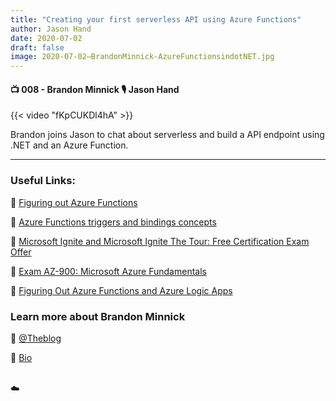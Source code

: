 ```yaml
---
title: "Creating your first serverless API using Azure Functions"
author: Jason Hand
date: 2020-07-02
draft: false
image: 2020-07-02–BrandonMinnick-AzureFunctionsindotNET.jpg
---
```


#### 📺 008 - Brandon Minnick 🎙️ Jason Hand

<!--more-->

{{< video "fKpCUKDl4hA" >}}


Brandon joins Jason to chat about serverless and build a API endpoint using .NET and an Azure Function.

---

### Useful Links:

🔗 [Figuring out Azure Functions](https://docs.microsoft.com/users/msignite2019/collections/erxh5dgozrqx?WT.mc_id=allaroundazure-blog-bramin)

🔗 [Azure Functions triggers and bindings concepts](https://docs.microsoft.com/en-ca/azure/azure-functions/functions-triggers-bindings?WT.mc_id=allaroundazure-blog-bramin)

🔗 [Microsoft Ignite and Microsoft Ignite The Tour: Free Certification Exam Offer](https://docs.microsoft.com/en-us/learn/certifications/microsoft-ignite-free-certification-exam-offer?WT.mc_id=allaroundazure-blog-bramin)

🔗 [Exam AZ-900: Microsoft Azure Fundamentals](https://docs.microsoft.com/learn/certifications/exams/az-900?wt.mc_id=allaroundazure-blog-bramin)

🔗 [Figuring Out Azure Functions and Azure Logic Apps](https://techcommunity.microsoft.com/t5/microsoft-ignite-the-tour-2019/figuring-out-azure-functions/m-p/907392?WT.mc_id=allaroundazure-blog-bramin)

### Learn more about Brandon Minnick

🔗 [@Theblog](https://twitter.com/Theblog)

🔗 [Bio](https://developer.microsoft.com/en-us/advocates/brandon-minnick)

<br />
☁️